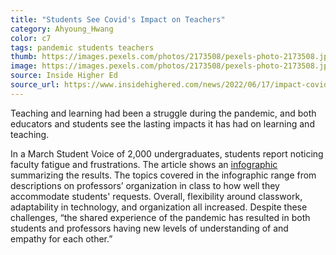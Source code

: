 ```yaml
---
title: "Students See Covid's Impact on Teachers"
category: Ahyoung_Hwang
color: c7
tags: pandemic students teachers
thumb: https://images.pexels.com/photos/2173508/pexels-photo-2173508.jpeg?auto=compress&cs=tinysrgb&w=350
image: https://images.pexels.com/photos/2173508/pexels-photo-2173508.jpeg?auto=compress&cs=tinysrgb&w=600
source: Inside Higher Ed
source_url: https://www.insidehighered.com/news/2022/06/17/impact-covid-college-professors-infographic?v2
---
```

Teaching and learning had been a struggle during the pandemic, and both educators and students see the lasting impacts it has had on learning and teaching.
<!--more-->

In a March Student Voice of 2,000 undergraduates, students report noticing faculty fatigue and frustrations. The article shows an [infographic] summarizing the results. The topics covered in the infographic range from descriptions on professors’ organization in class to how well they accommodate students' requests. Overall, flexibility around classwork, adaptability in technology, and organization all increased. Despite these challenges, “the shared experience of the pandemic has resulted in both students and professors having new levels of understanding of and empathy for each other.”

[infographic]: https://images.jifo.co/84823836_1655345988816.jpg
